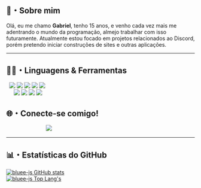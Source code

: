## 📜・Sobre mim
Olá, eu me chamo **Gabriel**, tenho 15 anos, e venho cada vez mais me adentrando o mundo da programação, almejo trabalhar com isso futuramente. Atualmente estou focado em projetos relacionados ao Discord, porém pretendo iniciar construções de sites e outras aplicações.

** **
## 👨‍💻・Linguagens & Ferramentas
<p>
    &nbsp
    <img src="https://img.shields.io/badge/-JavaScript-000?logo=javascript&labelColor=yellow&color=yellow&logoColor=white" />
    <img src="https://img.shields.io/badge/-TypeScript-000?logo=typescript&labelColor=blue&color=blue&logoColor=white" />
    <img src="https://img.shields.io/badge/-NodeJS-000?logo=node.js&labelColor=459e00&color=459e00&logoColor=white" />
    <img src="https://img.shields.io/badge/-HTML-000?logo=html5&labelColor=orange&color=orange&logoColor=white" />
    <img src="https://img.shields.io/badge/-CSS-000?logo=css3&labelColor=blueviolet&color=blueviolet&logoColor=white" />
    <br>&nbsp &nbsp&nbsp
    <img src="https://img.shields.io/badge/-Visual Studio%20Code-000?logo=visualstudiocode&labelColor=white&color=white&logoColor=0071db" />
    <img src="https://img.shields.io/badge/-MongoDB-000?logo=mongodb&labelColor=white&color=white&logoColor=027000" />
    <img src="https://img.shields.io/badge/-Git-000?logo=git&labelColor=white&color=white&logoColor=orange" />
    <img src="https://img.shields.io/badge/-GitHub-000?logo=github&labelColor=white&color=white&logoColor=000" />
</p>

## 🌐・Conecte-se comigo!
<p>
&nbsp &nbsp &nbsp &nbsp &nbsp &nbsp &nbsp &nbsp &nbsp &nbsp &nbsp &nbsp &nbsp &nbsp<img src="https://img.shields.io/badge/-Discord-000?logo=discord&labelColor=5865F2&color=5865F2&logoColor=white" href="https://discord.com/users/702529018410303640" />
<p/>

** **
## 📊・Estatísticas do GitHub
[![bluee-js GitHub stats](https://github-readme-stats.vercel.app/api?username=bluee-js&show_icons=true&count_private=true&locale=pt-br&include_all_commits=true&theme=github_dark&hide_border=true)](https://github.com/bluee-js)
<br />
[![bluee-js Top Lang's](https://github-readme-stats.vercel.app/api/top-langs/?username=bluee-js&layout=compact&locale=pt-br&show_icons=true&theme=github_dark&hide_border=true)](https://github.com/bluee-js)
